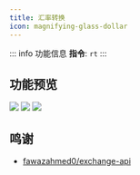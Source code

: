 ```yaml
---
title: 汇率转换
icon: magnifying-glass-dollar
---
```


::: info 功能信息
**指令**: `rt`
:::

## 功能预览

![](https://img.155155155.xyz/i/2024/03/66092f0a7a6b8.webp)
![](https://img.155155155.xyz/i/2024/03/66092f204d33c.webp)
![](https://img.155155155.xyz/i/2024/03/66092f2bd0c1a.webp)

## 鸣谢

- [fawazahmed0/exchange-api](https://github.com/fawazahmed0/exchange-api)
